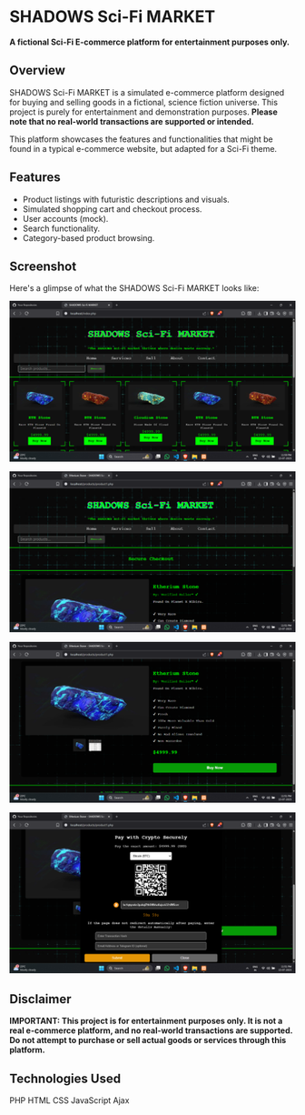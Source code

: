 # SHADOWS Sci-Fi MARKET

**A fictional Sci-Fi E-commerce platform for entertainment purposes only.**

## Overview

SHADOWS Sci-Fi MARKET is a simulated e-commerce platform designed for buying and selling goods in a fictional, science fiction universe.  This project is purely for entertainment and demonstration purposes.  **Please note that no real-world transactions are supported or intended.**

This platform showcases the features and functionalities that might be found in a typical e-commerce website, but adapted for a Sci-Fi theme.

## Features

*   Product listings with futuristic descriptions and visuals.
*   Simulated shopping cart and checkout process.
*   User accounts (mock).
*   Search functionality.
*   Category-based product browsing.

## Screenshot

Here's a glimpse of what the SHADOWS Sci-Fi MARKET looks like:

![Screenshot of SHADOWS Sci-Fi MARKET](./screenshots/Screenshot(300).png)

![Screenshot of SHADOWS Sci-Fi MARKET](./screenshots/Screenshot(301).png)

![Screenshot of SHADOWS Sci-Fi MARKET](./screenshots/Screenshot(302).png)

![Screenshot of SHADOWS Sci-Fi MARKET](./screenshots/Screenshot(303).png)


## Disclaimer

**IMPORTANT: This project is for entertainment purposes only. It is not a real e-commerce platform, and no real-world transactions are supported.  Do not attempt to purchase or sell actual goods or services through this platform.**

## Technologies Used

PHP
HTML
CSS
JavaScript
Ajax
